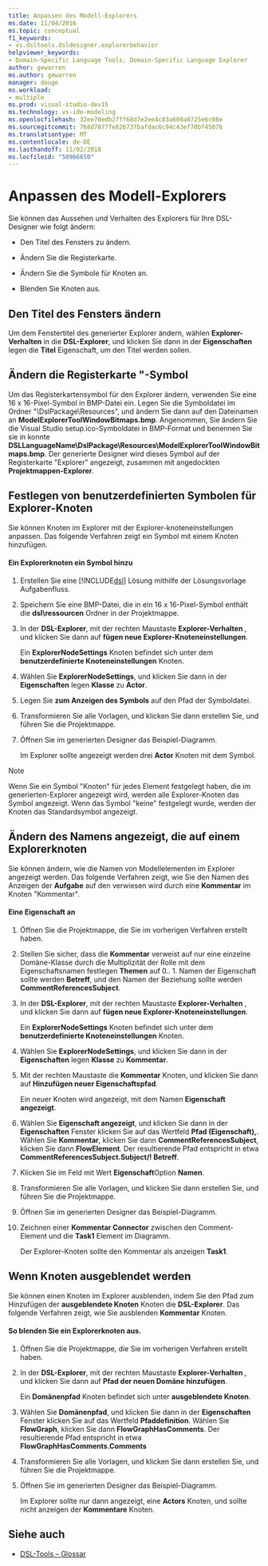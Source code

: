 ```yaml
---
title: Anpassen des Modell-Explorers
ms.date: 11/04/2016
ms.topic: conceptual
f1_keywords:
- vs.dsltools.dsldesigner.explorerbehavior
helpviewer_keywords:
- Domain-Specific Language Tools, Domain-Specific Language Explorer
author: gewarren
ms.author: gewarren
manager: douge
ms.workload:
- multiple
ms.prod: visual-studio-dev15
ms.technology: vs-ide-modeling
ms.openlocfilehash: 32ee70edb27ff68d7e2ee4c83a600a8725e6c08e
ms.sourcegitcommit: 768d7877fe826737bafdac6c94c43ef70bf45076
ms.translationtype: MT
ms.contentlocale: de-DE
ms.lasthandoff: 11/02/2018
ms.locfileid: "50966650"
---
```

# <a name="customizing-the-model-explorer"></a>Anpassen des Modell-Explorers
Sie können das Aussehen und Verhalten des Explorers für Ihre DSL-Designer wie folgt ändern:

-   Den Titel des Fensters zu ändern.

-   Ändern Sie die Registerkarte.

-   Ändern Sie die Symbole für Knoten an.

-   Blenden Sie Knoten aus.

## <a name="changing-the-window-title"></a>Den Titel des Fensters ändern
 Um dem Fenstertitel des generierter Explorer ändern, wählen **Explorer-Verhalten** in die **DSL-Explorer**, und klicken Sie dann in der **Eigenschaften** legen die  **Titel** Eigenschaft, um den Titel werden sollen.

## <a name="changing-the-tab-icon"></a>Ändern die Registerkarte "-Symbol
 Um das Registerkartensymbol für den Explorer ändern, verwenden Sie eine 16 x 16-Pixel-Symbol in BMP-Datei ein. Legen Sie die Symboldatei im Ordner "\DslPackage\Resources\", und ändern Sie dann auf den Dateinamen an **ModelExplorerToolWindowBitmaps.bmp**. Angenommen, Sie ändern Sie die Visual Studio setup.ico-Symboldatei in BMP-Format und benennen Sie sie in konnte **DSLLanguageName\DslPackage\Resources\ModelExplorerToolWindowBitmaps.bmp**. Der generierte Designer wird dieses Symbol auf der Registerkarte "Explorer" angezeigt, zusammen mit angedockten **Projektmappen-Explorer**.

## <a name="setting-custom-icons-on-explorer-nodes"></a>Festlegen von benutzerdefinierten Symbolen für Explorer-Knoten
 Sie können Knoten im Explorer mit der Explorer-knoteneinstellungen anpassen. Das folgende Verfahren zeigt ein Symbol mit einem Knoten hinzufügen.

#### <a name="to-add-an-icon-to-an-explorer-node"></a>Ein Explorerknoten ein Symbol hinzu

1. Erstellen Sie eine [!INCLUDE[dsl](../modeling/includes/dsl_md.md)] Lösung mithilfe der Lösungsvorlage Aufgabenfluss.

2. Speichern Sie eine BMP-Datei, die in ein 16 x 16-Pixel-Symbol enthält die **dsl\ressourcen** Ordner in der Projektmappe.

3. In der **DSL-Explorer**, mit der rechten Maustaste **Explorer-Verhalten** , und klicken Sie dann auf **fügen neue Explorer-Knoteneinstellungen**.

    Ein **ExplorerNodeSettings** Knoten befindet sich unter dem **benutzerdefinierte Knoteneinstellungen** Knoten.

4. Wählen Sie **ExplorerNodeSettings**, und klicken Sie dann in der **Eigenschaften** legen **Klasse** zu **Actor**.

5. Legen Sie **zum Anzeigen des Symbols** auf den Pfad der Symboldatei.

6. Transformieren Sie alle Vorlagen, und klicken Sie dann erstellen Sie, und führen Sie die Projektmappe.

7. Öffnen Sie im generierten Designer das Beispiel-Diagramm.

    Im Explorer sollte angezeigt werden drei **Actor** Knoten mit dem Symbol.

> [!NOTE]
>  Wenn Sie ein Symbol "Knoten" für jedes Element festgelegt haben, die im generierten-Explorer angezeigt wird, werden alle Explorer-Knoten das Symbol angezeigt. Wenn das Symbol "keine" festgelegt wurde, werden der Knoten das Standardsymbol angezeigt.

## <a name="changing-the-name-displayed-on-an-explorer-node"></a>Ändern des Namens angezeigt, die auf einem Explorerknoten
 Sie können ändern, wie die Namen von Modellelementen im Explorer angezeigt werden. Das folgende Verfahren zeigt, wie Sie den Namen des Anzeigen der **Aufgabe** auf den verwiesen wird durch eine **Kommentar** im Knoten "Kommentar".

#### <a name="to-display-a-property"></a>Eine Eigenschaft an

1.  Öffnen Sie die Projektmappe, die Sie im vorherigen Verfahren erstellt haben.

2.  Stellen Sie sicher, dass die **Kommentar** verweist auf nur eine einzelne Domäne-Klasse durch die Multiplizität der Rolle mit dem Eigenschaftsnamen festlegen **Themen** auf 0.. 1. Namen der Eigenschaft sollte werden **Betreff**, und den Namen der Beziehung sollte werden **CommentReferencesSubject**.

3.  In der **DSL-Explorer**, mit der rechten Maustaste **Explorer-Verhalten** , und klicken Sie dann auf **fügen neue Explorer-Knoteneinstellungen**.

     Ein **ExplorerNodeSettings** Knoten befindet sich unter dem **benutzerdefinierte Knoteneinstellungen** Knoten.

4.  Wählen Sie **ExplorerNodeSettings**, und klicken Sie dann in der **Eigenschaften** legen **Klasse** zu **Kommentar**.

5.  Mit der rechten Maustaste die **Kommentar** Knoten, und klicken Sie dann auf **Hinzufügen neuer Eigenschaftspfad**.

     Ein neuer Knoten wird angezeigt, mit dem Namen **Eigenschaft angezeigt**.

6.  Wählen Sie **Eigenschaft angezeigt**, und klicken Sie dann in der **Eigenschaften** Fenster klicken Sie auf das Wertfeld **Pfad (Eigenschaft),**. Wählen Sie **Kommentar**, klicken Sie dann **CommentReferencesSubject**, klicken Sie dann **FlowElement**. Der resultierende Pfad entspricht in etwa **CommentReferencesSubject.Subject/! Betreff**.

7.  Klicken Sie im Feld mit Wert **Eigenschaft**Option **Namen**.

8.  Transformieren Sie alle Vorlagen, und klicken Sie dann erstellen Sie, und führen Sie die Projektmappe.

9. Öffnen Sie im generierten Designer das Beispiel-Diagramm.

10. Zeichnen einer **Kommentar Connector** zwischen den Comment-Element und die **Task1** Element im Diagramm.

     Der Explorer-Knoten sollte den Kommentar als anzeigen **Task1**.

## <a name="hiding-nodes"></a>Wenn Knoten ausgeblendet werden
 Sie können einen Knoten im Explorer ausblenden, indem Sie den Pfad zum Hinzufügen der **ausgeblendete Knoten** Knoten die **DSL-Explorer**. Das folgende Verfahren zeigt, wie Sie ausblenden **Kommentar** Knoten.

#### <a name="to-hide-an-explorer-node"></a>So blenden Sie ein Explorerknoten aus.

1.  Öffnen Sie die Projektmappe, die Sie im vorherigen Verfahren erstellt haben.

2.  In der **DSL-Explorer**, mit der rechten Maustaste **Explorer-Verhalten** , und klicken Sie dann auf **Pfad der neuen Domäne hinzufügen**.

     Ein **Domänenpfad** Knoten befindet sich unter **ausgeblendete Knoten**.

3.  Wählen Sie **Domänenpfad**, und klicken Sie dann in der **Eigenschaften** Fenster klicken Sie auf das Wertfeld **Pfaddefinition**. Wählen Sie **FlowGraph**, klicken Sie dann **FlowGraphHasComments**. Der resultierende Pfad entspricht in etwa **FlowGraphHasComments.Comments**

4.  Transformieren Sie alle Vorlagen, und klicken Sie dann erstellen Sie, und führen Sie die Projektmappe.

5.  Öffnen Sie im generierten Designer das Beispiel-Diagramm.

     Im Explorer sollte nur dann angezeigt, eine **Actors** Knoten, und sollte nicht anzeigen der **Kommentare** Knoten.

## <a name="see-also"></a>Siehe auch

- [DSL-Tools – Glossar](https://msdn.microsoft.com/ca5e84cb-a315-465c-be24-76aa3df276aa)